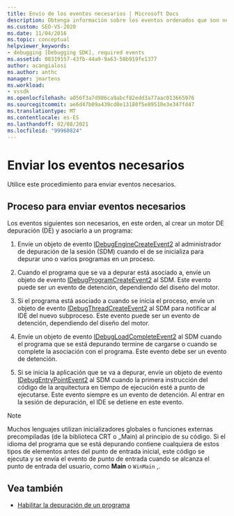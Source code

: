 ```yaml
---
title: Envío de los eventos necesarios | Microsoft Docs
description: Obtenga información sobre los eventos ordenados que son necesarios para crear un motor de depuración y adjuntarlo a un programa en la depuración de Visual Studio.
ms.custom: SEO-VS-2020
ms.date: 11/04/2016
ms.topic: conceptual
helpviewer_keywords:
- debugging [Debugging SDK], required events
ms.assetid: 08319157-43fb-44a9-9a63-50b919fe1377
author: acangialosi
ms.author: anthc
manager: jmartens
ms.workload:
- vssdk
ms.openlocfilehash: a056f3a7d986ca9abcf82edd3a77aac013665976
ms.sourcegitcommit: ae6d47b09a439cd0e13180f5e89510e3e347fd47
ms.translationtype: MT
ms.contentlocale: es-ES
ms.lasthandoff: 02/08/2021
ms.locfileid: "99960824"
---
```

# <a name="send-the-required-events"></a>Enviar los eventos necesarios
Utilice este procedimiento para enviar eventos necesarios.

## <a name="process-for-sending-required-events"></a>Proceso para enviar eventos necesarios
 Los eventos siguientes son necesarios, en este orden, al crear un motor DE depuración (DE) y asociarlo a un programa:

1. Envíe un objeto de evento [IDebugEngineCreateEvent2](../../extensibility/debugger/reference/idebugenginecreateevent2.md) al administrador de depuración de la sesión (SDM) cuando el de se inicializa para depurar uno o varios programas en un proceso.

2. Cuando el programa que se va a depurar está asociado a, envíe un objeto de evento [IDebugProgramCreateEvent2](../../extensibility/debugger/reference/idebugprogramcreateevent2.md) al SDM. Este evento puede ser un evento de detención, dependiendo del diseño del motor.

3. Si el programa está asociado a cuando se inicia el proceso, envíe un objeto de evento [IDebugThreadCreateEvent2](../../extensibility/debugger/reference/idebugthreadcreateevent2.md) al SDM para notificar al IDE del nuevo subproceso. Este evento puede ser un evento de detención, dependiendo del diseño del motor.

4. Envíe un objeto de evento [IDebugLoadCompleteEvent2](../../extensibility/debugger/reference/idebugloadcompleteevent2.md) al SDM cuando el programa que se está depurando termine de cargarse o cuando se complete la asociación con el programa. Este evento debe ser un evento de detención.

5. Si se inicia la aplicación que se va a depurar, envíe un objeto de evento [IDebugEntryPointEvent2](../../extensibility/debugger/reference/idebugentrypointevent2.md) al SDM cuando la primera instrucción del código de la arquitectura en tiempo de ejecución esté a punto de ejecutarse. Este evento siempre es un evento de detención. Al entrar en la sesión de depuración, el IDE se detiene en este evento.

> [!NOTE]
> Muchos lenguajes utilizan inicializadores globales o funciones externas precompiladas (de la biblioteca CRT o _Main) al principio de su código. Si el idioma del programa que se está depurando contiene cualquiera de estos tipos de elementos antes del punto de entrada inicial, este código se ejecuta y se envía el evento de punto de entrada cuando se alcanza el punto de entrada del usuario, como **Main** o `WinMain` ,.

## <a name="see-also"></a>Vea también
- [Habilitar la depuración de un programa](../../extensibility/debugger/enabling-a-program-to-be-debugged.md)

